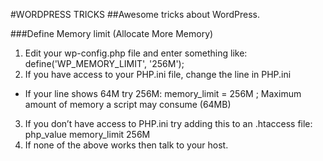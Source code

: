 #WORDPRESS TRICKS
##Awesome tricks about WordPress.

###Define Memory limit (Allocate More Memory)
1. Edit your wp-config.php file and enter something like:
	define('WP_MEMORY_LIMIT', '256M');
2. If you have access to your PHP.ini file, change the line in PHP.ini
- If your line shows 64M try 256M:
	memory_limit = 256M ; Maximum amount of memory a script may consume (64MB)
3. If you don’t have access to PHP.ini try adding this to an .htaccess file:
	php_value memory_limit 256M
4. If none of the above works then talk to your host.